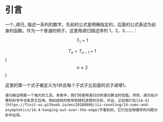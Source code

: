 # 引言

一个_递归_ 描述一系列的数字。先前的公式是明确指定的，后面的公式表述为前身的函数。作为一个普通的例子，这里用递归描述序列 1，2，3.......：

 $$T_1 = 1$$  

 $$T_n =  T_{n-1} + 1$$    \( $$n \ge 2$$ \)

这里的第一个式子被定义为1并且每个子式子比前面的式子递增1。

    递归被证明是一个强大的工具。本章中，我们将使用递归分析递归算法的性能。然而，递归在计算机科学中也有其它应用，例如结构的枚举和随机进程的分析。并且，正如我们在[14.4](https://finit-xu.gitbook.io/msc20180606/iii-counting/14-sums-and-asymptotics/14.4-hanging-out-over-the-edge)节看到的，它们也在物理学的问题分析中出现。                                                                                                                                                                                                                                             

